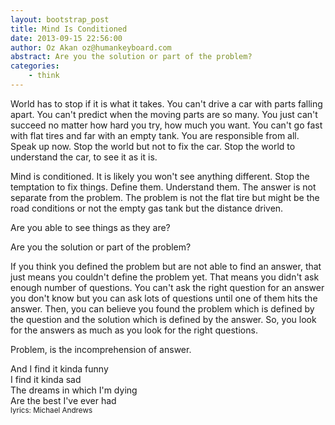 ```yaml
---
layout: bootstrap_post
title: Mind Is Conditioned
date: 2013-09-15 22:56:00
author: Oz Akan oz@humankeyboard.com
abstract: Are you the solution or part of the problem?
categories:
    - think
---
```


World has to stop if it is what it takes. You can't drive a car with parts falling apart. You can't predict when the moving parts are so many. You just can't succeed no matter how hard you try, how much you want. You can't go fast with flat tires and far with an empty tank. You are responsible from all. Speak up now. Stop the world but not to fix the car. Stop the world to understand the car, to see it as it is.

Mind is conditioned. It is likely you won't see anything different. Stop the temptation to fix things. Define them. Understand them. The answer is not separate from the problem. The problem is not the flat tire but might be the road conditions or not the empty gas tank but the distance driven.

Are you able to see things as they are?

Are you the solution or part of the problem?

If you think you defined the problem but are not able to find an answer, that just means you couldn't define the problem yet. That means you didn't ask enough number of questions. You can't ask the right question for an answer you don't know but you can ask lots of questions until one of them hits the answer. Then, you can believe you found the problem which is defined by the question and the solution which is defined by the answer.  So, you look for the answers as much as you look for the right questions.

Problem, is the incomprehension of answer.

<p class="text-right" font-family=verdana>
And I find it kinda funny<br>
I find it kinda sad<br>
The dreams in which I'm dying<br>
Are the best I've ever had<br>
<small>lyrics: Michael Andrews<br></small>
</p>
